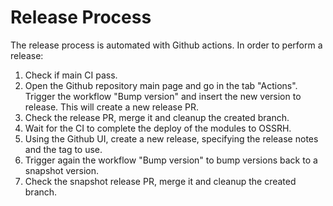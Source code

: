 # Release Process

The release process is automated with Github actions. In order to perform a release:

1. Check if main CI pass.
1. Open the Github repository main page and go in the tab "Actions". Trigger the workflow "Bump version" and insert the new version to release. This will create a new release PR.
1. Check the release PR, merge it and cleanup the created branch.
1. Wait for the CI to complete the deploy of the modules to OSSRH.
1. Using the Github UI, create a new release, specifying the release notes and the tag to use.
1. Trigger again the workflow "Bump version" to bump versions back to a snapshot version.
1. Check the snapshot release PR, merge it and cleanup the created branch.

